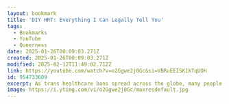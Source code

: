 ```yaml
---
layout: bookmark
title: 'DIY HRT: Everything I Can Legally Tell You'
tags:
  - Bookmarks
  - YouTube
  - Queerness
date: 2025-01-26T00:09:03.271Z
created: 2025-01-26T00:09:03.271Z
modified: 2025-02-12T11:49:02.712Z
link: https://youtube.com/watch?v=o2Ggwe2j0Gc&si=VBRuEEISK1kTqUOH
id: 954733609
excerpt: As trans healthcare bans spread across the globe, many people are taking matters into their own hands by using unprescribed hormones bought in secret. Here's what you need to know.
image: https://i.ytimg.com/vi/o2Ggwe2j0Gc/maxresdefault.jpg
---
```

